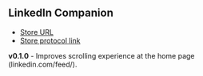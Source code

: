 ## LinkedIn Companion

* [Store URL](https://www.microsoft.com/store/apps/9P8TGDNZMGN9)
* [Store protocol link](ms-windows-store://pdp/?productid=9P8TGDNZMGN9)

**v0.1.0** - Improves scrolling experience at the home page (linkedin.com/feed/).
